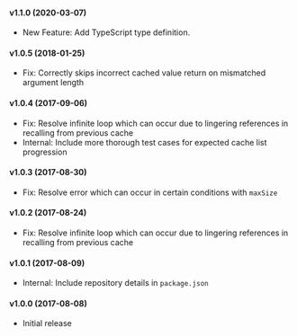#### v1.1.0 (2020-03-07)

- New Feature: Add TypeScript type definition.

#### v1.0.5 (2018-01-25)

- Fix: Correctly skips incorrect cached value return on mismatched argument length

#### v1.0.4 (2017-09-06)

- Fix: Resolve infinite loop which can occur due to lingering references in recalling from previous cache
- Internal: Include more thorough test cases for expected cache list progression

#### v1.0.3 (2017-08-30)

- Fix: Resolve error which can occur in certain conditions with `maxSize`

#### v1.0.2 (2017-08-24)

- Fix: Resolve infinite loop which can occur due to lingering references in recalling from previous cache

#### v1.0.1 (2017-08-09)

- Internal: Include repository details in `package.json`

#### v1.0.0 (2017-08-08)

- Initial release
